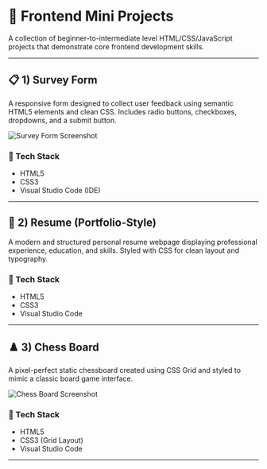 # 💼 Frontend Mini Projects

A collection of beginner-to-intermediate level HTML/CSS/JavaScript projects that demonstrate core frontend development skills.

---

## 📋 1) Survey Form

A responsive form designed to collect user feedback using semantic HTML5 elements and clean CSS. Includes radio buttons, checkboxes, dropdowns, and a submit button.

![Survey Form Screenshot](https://github.com/user-attachments/assets/ca99702b-5b3f-46be-a3c7-8a00df643dc1)

### 🔧 Tech Stack
- HTML5
- CSS3
- Visual Studio Code (IDE)

---

## 📄 2) Resume (Portfolio-Style)

A modern and structured personal resume webpage displaying professional experience, education, and skills. Styled with CSS for clean layout and typography.


### 🔧 Tech Stack
- HTML5
- CSS3
- Visual Studio Code

---

## ♟️ 3) Chess Board

A pixel-perfect static chessboard created using CSS Grid and styled to mimic a classic board game interface.

![Chess Board Screenshot](https://github.com/user-attachments/assets/2c6e4f93-1438-4134-9a1b-888a6f8d342c)

### 🔧 Tech Stack
- HTML5
- CSS3 (Grid Layout)
- Visual Studio Code

---
